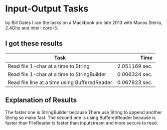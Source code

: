 # Input-Output Tasks
by Bill Gates
I ran the tasks on a Mackbook pro late 2013 with Macos Sierra, 2.4Ghz and intel i core i5.

## I got these results

Task						                                | Time
------------------------------------------------|--------------:
Read file 1-char at a time to String		        | 2.051169 sec.
Read file 1-char at a time to StringBuilder	    | 0.006324 sec.
Read file line at a time using BufferedReader	  | 0.067823 sec.

## Explanation of Results
The faster one is StringBuilder because There use String to append another String so make fast. The second one is using BufferedReader because is faster than FileReader is faster than inputstream and more secure to read. 
